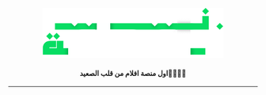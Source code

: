 

<div align="center">
    <img height="100" src="images/laqta-logo.png">
    <br>
    <H4>اول منصة افلام من قلب الصعيد🫡👳🏻‍♂️</H4>
    <hr>

</div>


